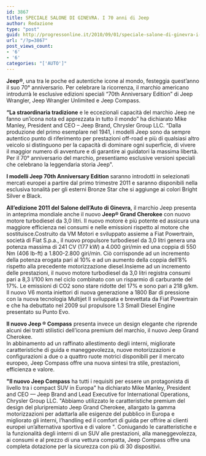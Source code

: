 ```yaml
---
id: 3867
title: SPECIALE SALONE DI GINEVRA. I 70 anni di Jeep
author: Redazione
type: "post"
guid: http://progressonline.it/2010/09/01/speciale-salone-di-ginevra-i-70-anni-di-jeep/
url: "/?p=3867"
post_views_count:
- '6'
- '6'
categories: "['AUTO']"
---
```


**Jeep®**, una tra le poche ed autentiche icone al mondo, festeggia quest’anno il suo 70° anniversario. Per celebrare la ricorrenza, il marchio americano introdurrà le esclusive edizioni speciali “70th Anniversary Edition” di Jeep Wrangler, Jeep Wrangler Unlimited e Jeep Compass.

**“La straordinaria tradizione** e le eccezionali capacità del marchio Jeep ne fanno un’icona nota ed apprezzata in tutto il mondo” ha dichiarato Mike Manley, President and CEO – Jeep Brand, Chrysler Group LLC. “Dalla produzione del primo esemplare nel 1941, i modelli Jeep sono da sempre autentico punto di riferimento per prestazioni off-road e più di qualsiasi altro veicolo si distinguono per la capacità di dominare ogni superficie, di vivere il maggior numero di avventure e di garantire ai guidatori la massima libertà. Per il 70° anniversario del marchio, presentiamo esclusive versioni speciali che celebrano la leggendaria storia Jeep".

**I modelli Jeep 70th Anniversary Edition** saranno introdotti in selezionati mercati europei a partire dal primo trimestre 2011 e saranno disponibili nella esclusiva tonalità per gli esterni Bronze Star che si aggiunge ai colori Bright Silver e Black.

**All’edizione 2011 del Salone dell’Auto di Ginevra,** il marchio Jeep presenta in anteprima mondiale anche il nuovo **Jeep® Grand Cherokee** con nuovo motore turbodiesel da 3,0 litri. Il nuovo motore è più potente ed assicura una maggiore efficienza nei consumi e nelle emissioni rispetto al motore che sostituisce.Costruito da VM Motori e sviluppato assieme a Fiat Powertrain, società di Fiat S.p.a., il nuovo propulsore turbodiesel da 3,0 litri genera una potenza massima di 241 CV (177 kW) a 4.000 giri/min ed una coppia di 550 Nm (406 lb-ft) a 1.800-2.800 giri/min. Ciò corrisponde ad un incremento della potenza erogata pari al 10% e ad un aumento della coppia dell’8% rispetto alla precedente motorizzazione diesel.Insieme ad un incremento delle prestazioni, il nuovo motore turbodiesel da 3,0 litri registra consumi pari a 8,3 l/100 km nel ciclo combinato con un risparmio di carburante del 17%. Le emissioni di CO2 sono stare ridotte del 17% e sono pari a 218 g/km. Il nuovo V6 monta iniettori di nuova generazione a 1800 Bar di pressione con la nuova tecnologia Multijet II sviluppata e brevettata da Fiat Powertrain e che ha debuttato nel 2009 sul propulsore 1.3 Small Diesel Engine presentato su Punto Evo.

**Il nuovo Jeep ® Compass** presenta invece un design elegante che riprende alcuni dei tratti stilistici dell’icona premium del marchio, il nuovo Jeep Grand Cherokee.  
In abbinamento ad un raffinato allestimento degli interni, migliorate caratteristiche di guida e maneggevolezza, nuove motorizzazioni e configurazioni a due o a quattro ruote motrici disponibili per il mercato europeo, Jeep Compass offre una nuova sintesi tra stile, prestazioni, efficienza e valore.

**"Il nuovo Jeep Compass** ha tutti i requisiti per essere un protagonista di livello tra i compact SUV in Europa" ha dichiarato Mike Manley, President and CEO — Jeep Brand and Lead Executive for International Operations, Chrysler Group LLC. "Abbiamo utilizzato le caratteristiche premium del design del pluripremiato Jeep Grand Cherokee, allargato la gamma motorizzazioni per adattarla alle esigenze del pubblico in Europa e migliorato gli interni, l’handling ed il comfort di guida per offrire ai clienti europei un’alternativa sportiva e di valore ". Coniugando le caratteristiche e la funzionalità degli interni di un SUV alle prestazioni, alla maneggevolezza, ai consumi e al prezzo di una vettura compatta, Jeep Compass offre una completa dotazione per la sicurezza con più di 30 dispositivi.